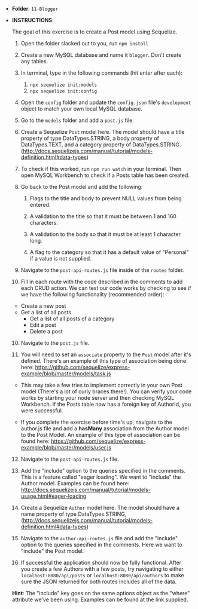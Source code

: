 * **Folder**: `11-Blogger`

* **INSTRUCTIONS**:

  The goal of this exercise is to create a Post model using Sequelize.

  1) Open the folder slacked out to you, run `npm install`

  2) Create a new MySQL database and name it `blogger`. Don't create any tables.
  
  3) In terminal, type in the following commands (hit enter after each): 
     1) `npx sequelize init:models`
     2) `npx sequelize init:config`

  4) Open the `config` folder and update the `config.json` file's `development` object to match your own local MySQL database.

  5) Go to the `models` folder and add a `post.js` file.

  6) Create a Sequelize `Post` model here. The model should have a title property of type DataTypes.STRING, a body property of DataTypes.TEXT, and a category property of DataTypes.STRING. 
  (<http://docs.sequelizejs.com/manual/tutorial/models-definition.html#data-types>)

  6) To check if this worked, run `npm run watch` in your terminal. Then open MySQL Workbench to check if a Posts table has been created.
  
  7) Go back to the Post model and add the following:
     1) Flags to the title and body to prevent NULL values from being entered.

     2) A validation to the title so that it must be between 1 and 160 characters.

     3)  A validation to the body so that it must be at least 1 character long.

     4)  A flag to the category so that it has a default value of "Personal" if a value is not supplied.

  8) Navigate to the `post-api-routes.js` file inside of the `routes` folder.

  9) Fill in each route with the code described in the comments to add each CRUD action.
  We can test our code works by checking to see if we have the following functionality (recommended order):

  * Create a new post
  * Get a list of all posts
    * Get a list of all posts of a category
    * Edit a post
    * Delete a post

  10) Navigate to the `post.js` file.

  11) You will need to set an `associate` property to the `Post` model after it's defined. There's an example of this type of association being done here: 
  <https://github.com/sequelize/express-example/blob/master/models/task.js>

  * This may take a few tries to implement correctly in your own Post model (There's a lot of curly braces there!). You can verify your code works by starting your node server and then checking MySQL Workbench. If the Posts table now has a foreign key of AuthorId, you were successful.

  * If you complete the exercise before time's up, navigate to the author.js file and add a **hasMany** association from the Author model to the Post Model. An example of this type of association can be found here: 
  <https://github.com/sequelize/express-example/blob/master/models/user.js>

  12) Navigate to the `post-api-routes.js` file.

  13) Add the "include" option to the queries specified in the comments. This is a feature called "eager loading". We want to "include" the Author model. Examples can be found here:
  <http://docs.sequelizejs.com/manual/tutorial/models-usage.html#eager-loading>
  
  14)  Create a Sequelize `Author` model here. The model should have a name property of type DataTypes.STRING,
  (<http://docs.sequelizejs.com/manual/tutorial/models-definition.html#data-types>)

  16) Navigate to the `author-api-routes.js` file and add the "include" option to the queries specified in the comments. Here we want to "include" the Post model.

  17) If successful the application should now be fully functional. After you create a few Authors with a few posts, try navigating to either `localhost:8080/api/posts` or `localhost:8080/api/authors` to make sure the JSON returned for both routes includes all of the data.

  **Hint**: The "include" key goes on the same options object as the "where" attribute we've been using. Examples can be found at the link supplied.
